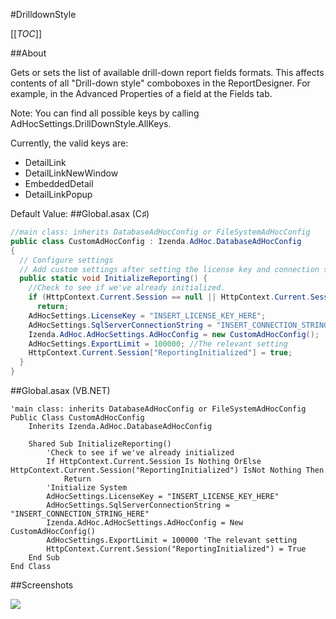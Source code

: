 #DrilldownStyle

[[_TOC_]]

##About

Gets or sets the list of available drill-down report fields formats. 
This affects contents of all "Drill-down style" comboboxes in the ReportDesigner.
For example, in the Advanced Properties of a field at the Fields tab.

Note: You can find all possible keys by calling AdHocSettings.DrillDownStyle.AllKeys.

Currently, the valid keys are:
* DetailLink
* DetailLinkNewWindow
* EmbeddedDetail
* DetailLinkPopup

Default Value: 
##Global.asax (C♯)

```csharp
//main class: inherits DatabaseAdHocConfig or FileSystemAdHocConfig
public class CustomAdHocConfig : Izenda.AdHoc.DatabaseAdHocConfig
{
  // Configure settings
  // Add custom settings after setting the license key and connection string by overriding the ConfigureSettings() method
  public static void InitializeReporting() {
    //Check to see if we've already initialized.
    if (HttpContext.Current.Session == null || HttpContext.Current.Session["ReportingInitialized"] != null)
      return;
    AdHocSettings.LicenseKey = "INSERT_LICENSE_KEY_HERE";
    AdHocSettings.SqlServerConnectionString = "INSERT_CONNECTION_STRING_HERE";
    Izenda.AdHoc.AdHocSettings.AdHocConfig = new CustomAdHocConfig();
    AdHocSettings.ExportLimit = 100000; //The relevant setting
    HttpContext.Current.Session["ReportingInitialized"] = true;
  }
}
```

##Global.asax (VB.NET)

```visualbasic
'main class: inherits DatabaseAdHocConfig or FileSystemAdHocConfig
Public Class CustomAdHocConfig
    Inherits Izenda.AdHoc.DatabaseAdHocConfig

    Shared Sub InitializeReporting()
        'Check to see if we've already initialized
        If HttpContext.Current.Session Is Nothing OrElse HttpContext.Current.Session("ReportingInitialized") IsNot Nothing Then
            Return
        'Initialize System
        AdHocSettings.LicenseKey = "INSERT_LICENSE_KEY_HERE"
        AdHocSettings.SqlServerConnectionString = "INSERT_CONNECTION_STRING_HERE"
        Izenda.AdHoc.AdHocSettings.AdHocConfig = New CustomAdHocConfig()
        AdHocSettings.ExportLimit = 100000 'The relevant setting
        HttpContext.Current.Session("ReportingInitialized") = True
    End Sub
End Class
```

##Screenshots

![](http://izenda.com/Site/Images/Screenshots/DrillDownStyleDS.png)